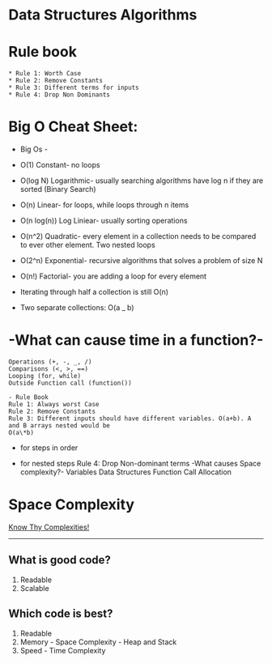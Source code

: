 # Data Structures Algorithms

# Rule book

    * Rule 1: Worth Case
    * Rule 2: Remove Constants
    * Rule 3: Different terms for inputs
    * Rule 4: Drop Non Dominants

# Big O Cheat Sheet:

-   Big Os -

*   O(1) Constant- no loops
*   O(log N) Logarithmic- usually searching algorithms have log n if they are sorted (Binary Search)
*   O(n) Linear- for loops, while loops through n items
*   O(n log(n)) Log Liniear- usually sorting operations
*   O(n^2) Quadratic- every element in a collection needs to be compared to ever other element. Two
    nested loops
*   O(2^n) Exponential- recursive algorithms that solves a problem of size N
*   O(n!) Factorial- you are adding a loop for every element

*   Iterating through half a collection is still O(n)
*   Two separate collections: O(a \_ b)

# -What can cause time in a function?-

    Operations (+, -, _, /)
    Comparisons (<, >, ==)
    Looping (for, while)
    Outside Function call (function())

    - Rule Book
    Rule 1: Always worst Case
    Rule 2: Remove Constants
    Rule 3: Different inputs should have different variables. O(a+b). A and B arrays nested would be
    O(a\*b)

-   for steps in order

-   for nested steps
    Rule 4: Drop Non-dominant terms
    -What causes Space complexity?-
    Variables
    Data Structures
    Function Call
    Allocation

# Space Complexity

[Know Thy Complexities!](https://www.bigocheatsheet.com/)

---

## What is good code?

1. Readable 
2. Scalable

## Which code is best?

1. Readable
2. Memory - Space Complexity - Heap and Stack
3. Speed - Time Complexity
